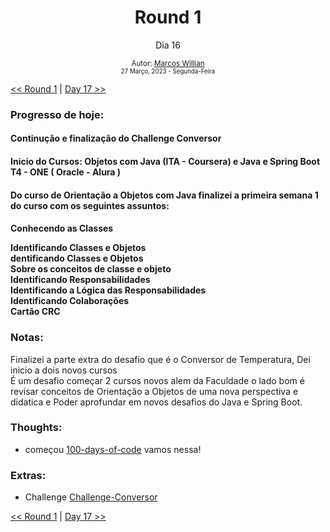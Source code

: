 <div align="center">
  <h1>Round 1</h1>
  <p>Dia 16</p>

  <sub>
    Autor: <a href="https://github.com/marcosmwx" target="_blank">Marcos Willian</a>
    <br>
    <small>27 Março, 2023 - Segunda-Feira</small>
  </sub>
</div>

[<< Round 1](./README.MD) | [Day 17 >>](dia017.md)

### Progresso de hoje:

<h4>Continução e finalização do Challenge Conversor<h4>
<h4>Inicio do Cursos: Objetos com Java (ITA - Coursera) e Java e Spring Boot T4 - ONE ( Oracle - Alura )
<h4>Do curso de Orientação a Objetos com Java finalizei a primeira semana 1 do curso com os seguintes assuntos:<h4>
<p>Conhecendo as Classes<p>
Identificando Classes e Objetos<br>
dentificando Classes e Objetos<br>
Sobre os conceitos de classe e objeto<br>
Identificando Responsabilidades<br>
Identificando a Lógica das Responsabilidades<br>
Identificando Colaborações<br>
Cartão CRC<br>

### Notas:

Finalizei a parte extra do desafio que é o Conversor de Temperatura, Dei inicio a dois novos cursos<br>
É um desafio começar 2 cursos novos alem da Faculdade o lado bom é revisar conceitos de Orientação a Objetos de uma nova perspectiva e didatica e Poder aprofundar em novos desafios do Java e Spring Boot.

### Thoughts:

- começou [100-days-of-code](https://github.com/marcosmwx/100DaysOfCode) vamos nessa!

### Extras:

- Challenge [Challenge-Conversor](https://github.com/marcosmwx/Challenge-Conversor)

[<< Round 1](./README.MD) | [Day 17 >>](dia017.md)
